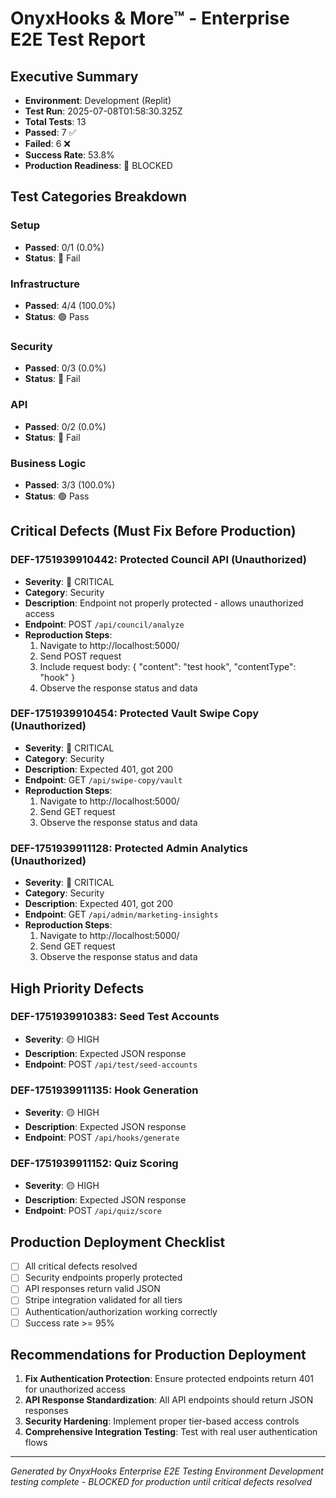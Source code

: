 # OnyxHooks & More™ - Enterprise E2E Test Report

## Executive Summary
- **Environment**: Development (Replit)
- **Test Run**: 2025-07-08T01:58:30.325Z
- **Total Tests**: 13
- **Passed**: 7 ✅
- **Failed**: 6 ❌
- **Success Rate**: 53.8%
- **Production Readiness**: 🔴 BLOCKED

## Test Categories Breakdown

### Setup
- **Passed**: 0/1 (0.0%)
- **Status**: 🔴 Fail

### Infrastructure
- **Passed**: 4/4 (100.0%)
- **Status**: 🟢 Pass

### Security
- **Passed**: 0/3 (0.0%)
- **Status**: 🔴 Fail

### API
- **Passed**: 0/2 (0.0%)
- **Status**: 🔴 Fail

### Business Logic
- **Passed**: 3/3 (100.0%)
- **Status**: 🟢 Pass

## Critical Defects (Must Fix Before Production)

### DEF-1751939910442: Protected Council API (Unauthorized)
- **Severity**: 🔴 CRITICAL
- **Category**: Security
- **Description**: Endpoint not properly protected - allows unauthorized access
- **Endpoint**: POST `/api/council/analyze`
- **Reproduction Steps**:
  1. Navigate to http://localhost:5000/
  2. Send POST request
  3. Include request body: {
  "content": "test hook",
  "contentType": "hook"
}
  4. Observe the response status and data

### DEF-1751939910454: Protected Vault Swipe Copy (Unauthorized)
- **Severity**: 🔴 CRITICAL
- **Category**: Security
- **Description**: Expected 401, got 200
- **Endpoint**: GET `/api/swipe-copy/vault`
- **Reproduction Steps**:
  1. Navigate to http://localhost:5000/
  2. Send GET request
  4. Observe the response status and data

### DEF-1751939911128: Protected Admin Analytics (Unauthorized)
- **Severity**: 🔴 CRITICAL
- **Category**: Security
- **Description**: Expected 401, got 200
- **Endpoint**: GET `/api/admin/marketing-insights`
- **Reproduction Steps**:
  1. Navigate to http://localhost:5000/
  2. Send GET request
  4. Observe the response status and data

## High Priority Defects

### DEF-1751939910383: Seed Test Accounts
- **Severity**: 🟡 HIGH
- **Description**: Expected JSON response
- **Endpoint**: POST `/api/test/seed-accounts`

### DEF-1751939911135: Hook Generation
- **Severity**: 🟡 HIGH
- **Description**: Expected JSON response
- **Endpoint**: POST `/api/hooks/generate`

### DEF-1751939911152: Quiz Scoring
- **Severity**: 🟡 HIGH
- **Description**: Expected JSON response
- **Endpoint**: POST `/api/quiz/score`

## Production Deployment Checklist
- [ ] All critical defects resolved
- [ ] Security endpoints properly protected
- [ ] API responses return valid JSON
- [ ] Stripe integration validated for all tiers
- [ ] Authentication/authorization working correctly
- [ ] Success rate >= 95%

## Recommendations for Production Deployment
1. **Fix Authentication Protection**: Ensure protected endpoints return 401 for unauthorized access
2. **API Response Standardization**: All API endpoints should return JSON responses
3. **Security Hardening**: Implement proper tier-based access controls
4. **Comprehensive Integration Testing**: Test with real user authentication flows

---
*Generated by OnyxHooks Enterprise E2E Testing Environment*
*Development testing complete - BLOCKED for production until critical defects resolved*
